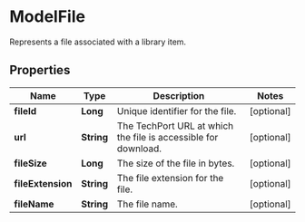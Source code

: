 

# ModelFile

Represents a file associated with a library item.

## Properties

| Name | Type | Description | Notes |
|------------ | ------------- | ------------- | -------------|
|**fileId** | **Long** | Unique identifier for the file. |  [optional] |
|**url** | **String** | The TechPort URL at which the file is accessible for download. |  [optional] |
|**fileSize** | **Long** | The size of the file in bytes. |  [optional] |
|**fileExtension** | **String** | The file extension for the file. |  [optional] |
|**fileName** | **String** | The file name. |  [optional] |



